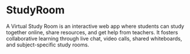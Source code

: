 # StudyRoom
A Virtual Study Room is an interactive web app where students can study together online, share resources, and get help from teachers. It fosters collaborative learning through live chat, video calls, shared whiteboards, and subject-specific study rooms.

